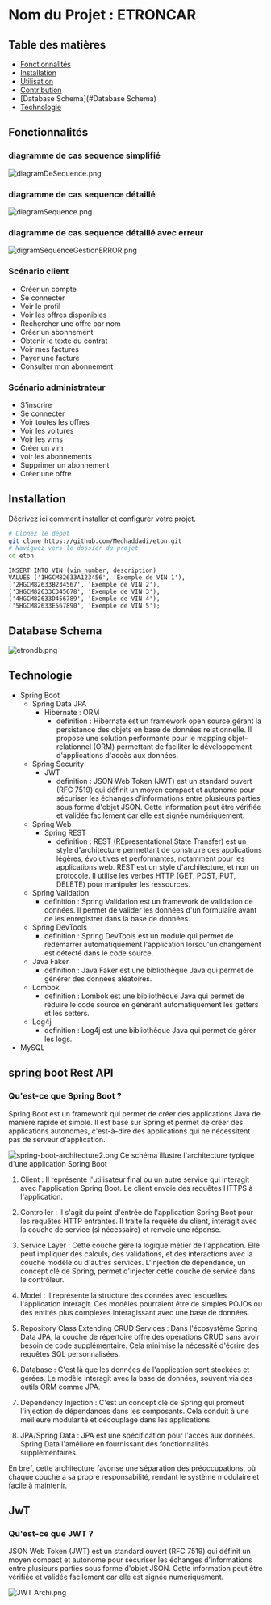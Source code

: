 # Nom du Projet : ETRONCAR


## Table des matières

- [Fonctionnalités](#fonctionnalités)
- [Installation](#installation)
- [Utilisation](#utilisation)
- [Contribution](#contribution)
- [Database Schema](#Database Schema)
- [Technologie](#technologie)


## Fonctionnalités
### diagramme de cas sequence simplifié
![diagramDeSequence.png](diagramDeSequence.png)

### diagramme de cas sequence détaillé
![diagramSequence.png](diagramSequence.png)

### diagramme de cas sequence détaillé avec erreur  
![digramSequenceGestionERROR.png](digramSequenceGestionERROR.png)
### Scénario client
- Créer un compte
- Se connecter
- Voir le profil
- Voir les offres disponibles
- Rechercher une offre par nom
- Créer un abonnement
- Obtenir le texte du contrat
- Voir mes factures
- Payer une facture
- Consulter mon abonnement

### Scénario administrateur
- S'inscrire
- Se connecter
- Voir toutes les offres
- Voir les voitures
- Voir les vims
- Créer un vim
- voir les abonnements
- Supprimer un abonnement
- Créer une offre

## Installation

Décrivez ici comment installer et configurer votre projet.

```bash
# Clonez le dépôt
git clone https://github.com/Medhaddadi/eton.git
# Naviguez vers le dossier du projet
cd eton
```

```mysql
INSERT INTO VIN (vin_number, description)
VALUES ('1HGCM82633A123456', 'Exemple de VIN 1'),
('2HGCM82633B234567', 'Exemple de VIN 2'),
('3HGCM82633C345678', 'Exemple de VIN 3'),
('4HGCM82633D456789', 'Exemple de VIN 4'),
('5HGCM82633E567890', 'Exemple de VIN 5');

```
## Database Schema
![etrondb.png](etrondb.png)

## Technologie
- Spring Boot 
  - Spring Data JPA
    - Hibernate : ORM 
      - definition : Hibernate est un framework open source gérant la persistance des objets en base de données relationnelle. Il propose une solution performante pour le mapping objet-relationnel (ORM) permettant de faciliter le développement d'applications d'accès aux données.
  - Spring Security
    - JWT
      - definition : JSON Web Token (JWT) est un standard ouvert (RFC 7519) qui définit un moyen compact et autonome pour sécuriser les échanges d'informations entre plusieurs parties sous forme d'objet JSON. Cette information peut être vérifiée et validée facilement car elle est signée numériquement.
  - Spring Web
    - Spring REST
      - definition : REST (REpresentational State Transfer) est un style d'architecture permettant de construire des applications légères, évolutives et performantes, notamment pour les applications web. REST est un style d'architecture, et non un protocole. Il utilise les verbes HTTP (GET, POST, PUT, DELETE) pour manipuler les ressources.
  - Spring Validation
    - definition : Spring Validation est un framework de validation de données. Il permet de valider les données d'un formulaire avant de les enregistrer dans la base de données.
  - Spring DevTools
    - definition : Spring DevTools est un module qui permet de redémarrer automatiquement l'application lorsqu'un changement est détecté dans le code source.
  - Java Faker
    - definition : Java Faker est une bibliothèque Java qui permet de générer des données aléatoires.
  - Lombok
    - definition : Lombok est une bibliothèque Java qui permet de réduire le code source en générant automatiquement les getters et les setters.
  - Log4j
    - definition : Log4j est une bibliothèque Java qui permet de gérer les logs.
- MySQL
## spring boot Rest API 
### Qu'est-ce que Spring Boot ?
Spring Boot est un framework qui permet de créer des applications Java de manière rapide et simple. Il est basé sur Spring et permet de créer des applications autonomes, c'est-à-dire des applications qui ne nécessitent pas de serveur d'application.

![spring-boot-architecture2.png](spring-boot-architecture2.png)
Ce schéma illustre l'architecture typique d'une application Spring Boot :

1.  Client  : Il représente l'utilisateur final ou un autre service qui interagit avec l'application Spring Boot. Le client envoie des requêtes HTTPS à l'application.

2.  Controller  : Il s'agit du point d'entrée de l'application Spring Boot pour les requêtes HTTP entrantes. Il traite la requête du client, interagit avec la couche de service (si nécessaire) et renvoie une réponse.

3.  Service Layer  : Cette couche gère la logique métier de l'application. Elle peut impliquer des calculs, des validations, et des interactions avec la couche modèle ou d'autres services. L'injection de dépendance, un concept clé de Spring, permet d'injecter cette couche de service dans le contrôleur.

4.  Model  : Il représente la structure des données avec lesquelles l'application interagit. Ces modèles pourraient être de simples POJOs ou des entités plus complexes interagissant avec une base de données.

5.  Repository Class Extending CRUD Services  : Dans l'écosystème Spring Data JPA, la couche de répertoire offre des opérations CRUD sans avoir besoin de code supplémentaire. Cela minimise la nécessité d'écrire des requêtes SQL personnalisées.

6.  Database  : C'est là que les données de l'application sont stockées et gérées. Le modèle interagit avec la base de données, souvent via des outils ORM comme JPA.

7.  Dependency Injection  : C'est un concept clé de Spring qui promeut l'injection de dépendances dans les composants. Cela conduit à une meilleure modularité et découplage dans les applications.

8.  JPA/Spring Data  : JPA est une spécification pour l'accès aux données. Spring Data l'améliore en fournissant des fonctionnalités supplémentaires.

En bref, cette architecture favorise une séparation des préoccupations, où chaque couche a sa propre responsabilité, rendant le système modulaire et facile à maintenir.
## JwT

### Qu'est-ce que JWT ?
JSON Web Token (JWT) est un standard ouvert (RFC 7519) qui définit un moyen compact et autonome pour sécuriser les échanges d'informations entre plusieurs parties sous forme d'objet JSON. Cette information peut être vérifiée et validée facilement car elle est signée numériquement.

![JWT Archi.png](JWT%20Archi.png)
